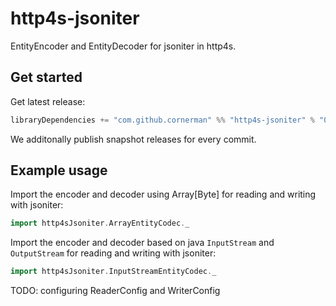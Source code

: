 # http4s-jsoniter

EntityEncoder and EntityDecoder for jsoniter in http4s.

## Get started

Get latest release:
```scala
libraryDependencies += "com.github.cornerman" %% "http4s-jsoniter" % "0.1.0"
```

We additonally publish snapshot releases for every commit.

## Example usage

Import the encoder and decoder using Array[Byte] for reading and writing with jsoniter:
```scala
import http4sJsoniter.ArrayEntityCodec._
```

Import the encoder and decoder based on java `InputStream` and `OutputStream` for reading and writing with jsoniter:
```scala
import http4sJsoniter.InputStreamEntityCodec._
```

TODO: configuring ReaderConfig and WriterConfig
